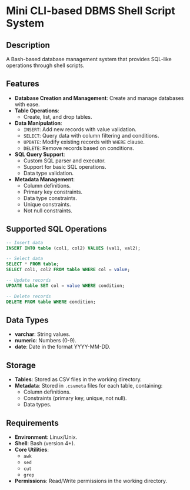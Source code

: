 # Mini CLI-based DBMS Shell Script System

## Description
A Bash-based database management system that provides SQL-like operations through shell scripts.
## Features
- **Database Creation and Management**: Create and manage databases with ease.
- **Table Operations**:
  - Create, list, and drop tables.
- **Data Manipulation**:
  - `INSERT`: Add new records with value validation.
  - `SELECT`: Query data with column filtering and conditions.
  - `UPDATE`: Modify existing records with `WHERE` clause.
  - `DELETE`: Remove records based on conditions.
- **SQL Query Support**:
  - Custom SQL parser and executor.
  - Support for basic SQL operations.
  - Data type validation.
- **Metadata Management**:
  - Column definitions.
  - Primary key constraints.
  - Data type constraints.
  - Unique constraints.
  - Not null constraints.

## Supported SQL Operations
```sql
-- Insert data
INSERT INTO table (col1, col2) VALUES (val1, val2);

-- Select data
SELECT * FROM table;
SELECT col1, col2 FROM table WHERE col = value;

-- Update records
UPDATE table SET col = value WHERE condition;

-- Delete records
DELETE FROM table WHERE condition;
```
## Data Types

- **varchar**: String values.
- **numeric**: Numbers (0-9).
- **date**: Date in the format YYYY-MM-DD.

## Storage

- **Tables**: Stored as CSV files in the working directory.
- **Metadata**: Stored in `.csvmeta` files for each table, containing:
  - Column definitions.
  - Constraints (primary key, unique, not null).
  - Data types.

## Requirements

- **Environment**: Linux/Unix.
- **Shell**: Bash (version 4+).
- **Core Utilities**:
  - `awk`
  - `sed`
  - `cut`
  - `grep`
- **Permissions**: Read/Write permissions in the working directory.

